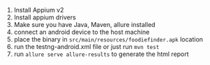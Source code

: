 1. Install Appium v2
2. Install appium drivers
3. Make sure you have Java, Maven, allure installed 
4. connect an android device to the host machine
5. place the binary in `src/main/resources/foodiefinder.apk` location
6. run the testng-android.xml file or just run `mvn test`
7. run `allure serve allure-results` to generate the html report 
